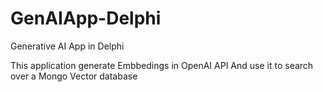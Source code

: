 # GenAIApp-Delphi
Generative AI App in Delphi

This application generate Embbedings in OpenAI API
And use it to search over a Mongo Vector database
